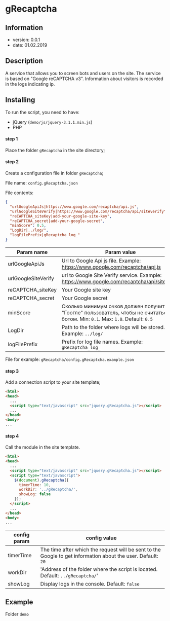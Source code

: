 # gRecaptcha

## Information
* version: 0.0.1
* date: 01.02.2019

## Description
A service that allows you to screen bots and users on the site. The service is based on "Google reCAPTCHA v3". Information about visitors is recorded in the logs indicating ip.

## Installing
To run the script, you need to have:
* jQuery (`demo/js/jquery-3.1.1.min.js`)
* PHP

#### step 1
Place the folder `gRecaptcha` in the site directory;

#### step 2 
Create a configuration file in folder `gRecaptcha`;

File name: `config.gRecaptcha.json`

File contents:
```json
{
  "urlGoogleApiJs|https://www.google.com/recaptcha/api.js",
  "urlGoogleSiteVerify|https://www.google.com/recaptcha/api/siteverify",
  "reCAPTCHA_siteKey|add-your-google-site-key",
  "reCAPTCHA_secret|add-your-google-secret",
  "minScore": 0.5,
  "LogDir|../log/",
  "logFilePrefix|gRecaptcha_log_"
}
```
Param name  | Param value
----------------|----------------------
|urlGoogleApiJs | Url to Google Api js file. Example: https://www.google.com/recaptcha/api.js|
|urlGoogleSiteVerify| url to Google Site Verify service. Example: https://www.google.com/recaptcha/api/siteverify|
|reCAPTCHA_siteKey| Your Google site key |
|reCAPTCHA_secret| Your Google secret |
|minScore| Сколько минимум очков должен получить от "Гоогле" пользователь, чтобы не считаться ботом. Min: `0.1`. Max: `1.0`. Default: `0.5`| 
|LogDir| Path to the folder where logs will be stored. Example: `../log/` |
|logFilePrefix| Prefix for log file names. Example: `gRecaptcha_log_`|

File for example: `gRecaptcha/config.gRecaptcha.example.json`

#### step  3
Add a connection script to your site template;
```html
<html>
<head>
  ...
  <script type="text/javascript" src="jquery.gRecaptcha.js"></script>
  ...
</head>
<body>
...
```

#### step 4
Call the module in the site template.
```html
<html>
<head>
  ...
  <script type="text/javascript" src="jquery.gRecaptcha.js"></script>
  <script type="text/javascript">
    $(document).gRecaptcha({
      timerTime: 10,
      workDir: '../gRecaptcha/',
      showLog: false
    });
  </script>
  ...
</head>
<body>
...
```
|config param|config value|
----------------|----------------------
|timerTime|The time after which the request will be sent to the Google to get information about the user. Default: `20`|
|workDir|'Address of the folder where the script is located. Default: `../gRecaptcha/`'|
|showLog|Display logs in the console. Default: `false`|

## Example
Folder `demo`